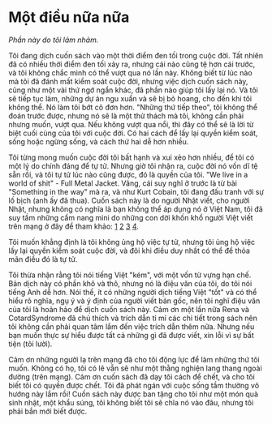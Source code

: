 # Một điều nữa nữa

*Phần này do tôi lảm nhảm.*

Tôi đang dịch cuốn sách vào một thời điểm đen tối trong cuộc đời. Tất nhiên đã có nhiều thời điểm đen tối xảy ra, nhưng cái nào cũng tệ hơn cái trước, và tôi không chắc mình có thể vượt qua nó lần này. Không biết từ lúc nào mà tôi đã đánh mất kiểm soát cuộc đời, nhưng việc dịch cuốn sách này, cũng như một vài thứ ngớ ngẩn khác, đã phần nào giúp tôi lấy lại nó. Và tôi sẽ tiếp tục làm, những dự án ngu xuẩn và sẽ bị bỏ hoang, cho đến khi tôi không thể. Nó làm tôi bớt cô đơn hơn. "Những thứ tiếp theo", tôi không thể đoán trước được, nhưng nó sẽ là một thử thách mà tôi, không cần phải nhưng muốn, vượt qua. Nếu không vượt qua nổi, thì đây có thể sẽ là lời từ biệt cuối cùng của tôi với cuộc đời. Có hai cách để lấy lại quyền kiểm soát, sống hoặc ngừng sống, và cách thứ hai dễ hơn nhiều.

Tôi từng mong muốn cuộc đời tôi bất hạnh và xui xẻo hơn nhiều, để tôi có một lý do chính đáng để tự tử. Nhưng giờ tôi nhận ra, cuộc đời nó vốn dĩ tệ sẵn rồi, và tôi tự tử lúc nào cũng được, đó là quyền của tôi. "We live in a world of shit" - Full Metal Jacket. Vâng, cái suy nghĩ ở trước là từ bài "Something in the way" mà ra, và như Kurt Cobain, tôi đang đấu tranh với sự lố bịch (anh ấy đã thua). Cuốn sách này là do người Nhật viết, cho người Nhật, nhưng không có nghĩa là bạn không thể áp dụng nó ở Việt Nam, tôi đã suy tầm những cẩm nang mini do những con dời khốn khổ người Việt viết trên mạng ở đây để tham khảo: [1](https://kenhsinhvien.vn/t/7-cach-chet-don-gian.98796/) [2](https://kenhsinhvien.vn/t/7-cach-tu-tu-co-ban-nhat.12642/) [3](https://kenhsinhvien.vn/t/7-cach-tu-tu-hieu-qua-va-don-gian.109989/) [4](https://mmo4me.com/threads/cam-nang-tu-tu-dac-biet-danh-cho-ai-dang-co-nhu-cau.35100/).

Tôi muốn khẳng định là tôi không ủng hộ việc tự tử, nhưng tôi ủng hộ việc lấy lại quyền kiểm soát cuộc đời, và đôi khi điều duy nhất có thể để thỏa mãn điều đó là tự tử.

Tôi thừa nhận rằng tôi nói tiếng Việt "kém", với một vốn từ vựng hạn chế. Bản dịch này có phần khô và thô, nhưng nó là điệu văn của tôi, do tôi nói tiếng Anh dễ hơn. Nói thế, ít có những người dịch tiếng Việt "tốt" và có thể hiểu rõ nghĩa, ngụ ý và ý định của người viết bản gốc, nên tôi nghĩ điệu văn của tôi là hoản hảo để dịch cuốn sách này. Cảm ơn một lần nữa Rena và CotardSyndrome đã chú thích và trích dẫn tỉ mỉ các chi tiết trong sách nên tôi không cần phải quan tâm lắm đến việc trích dẫn thêm nữa. Nhưng nếu bạn muốn thực sự hiểu được tất cả những gì đã được viết, xin lỗi vì sự bất tiện (tôi lười).

Cảm ơn những người lạ trên mạng đã cho tôi động lực để làm những thứ tôi muốn. Không có họ, tôi có lẽ vẫn sẽ như một thằng nghiện lang thang ngoài đường (trên mạng). Cảm ơn cuốn sách đã dạy tôi cách để chết, và cho tôi biết tôi có quyền được chết. Tôi đã phát ngán với cuộc sống tầm thường vô hướng này lắm rồi! Cuốn sách này được ban tặng cho tôi như một món quà sinh nhật, một khẩu súng, tôi không biết tôi sẽ chĩa nó vào đâu, nhưng tôi phải bắn mới biết được.